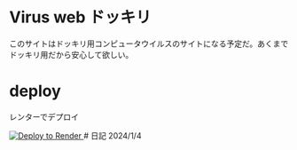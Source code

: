 # Virus web ドッキリ
このサイトはドッキリ用コンピュータウイルスのサイトになる予定だ。あくまでドッキリ用だから安心して欲しい。
# deploy
レンターでデプロイ

<a href="https://render.com/deploy?repo=https://github.com/karaageYUKI/viriseu">
<img src="https://render.com/images/deploy-to-render-button.svg" alt="Deploy to Render">
</a>
# 日記
2024/1/4
